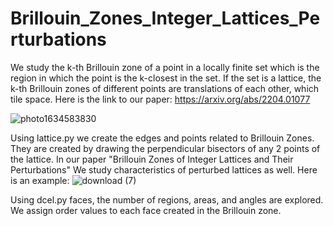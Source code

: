 # Brillouin_Zones_Integer_Lattices_Perturbations

We study the k-th Brillouin zone of a point in a locally finite set which is the region in which the point
is the k-closest in the set. If the set is a lattice, the k-th Brillouin zones of different points are
translations of each other, which tile space.
Here is the link to our paper: https://arxiv.org/abs/2204.01077

![photo1634583830](https://github.com/almaho/Brillouin_Zones_Integer_Lattices_Perturbations/assets/126069668/d45ae885-4f00-4ccb-b99d-158758921b38)

Using lattice.py we create the edges and points related to Brillouin Zones. They are created by drawing the perpendicular bisectors of any 2 points of the lattice.
In our paper "Brillouin Zones of Integer Lattices and Their
Perturbations" We study characteristics of perturbed lattices as well. Here is an example:
![download (7)](https://github.com/almaho/Brillouin_Zones_Integer_Lattices_Perturbations/assets/126069668/b61e85d5-163f-4275-bd14-2d4ae448d747)




Using dcel.py faces, the number of regions, areas, and angles are explored. We assign order values to each face created in the Brillouin zone.

